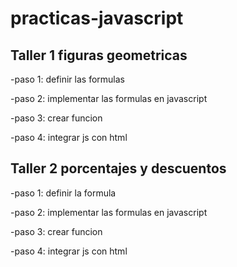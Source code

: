 # practicas-javascript

## Taller 1 figuras geometricas 



-paso 1: definir las formulas

-paso 2: implementar las formulas en javascript 

-paso 3: crear funcion

-paso 4: integrar js con html


## Taller 2 porcentajes y descuentos


-paso 1: definir la formula

-paso 2: implementar las formulas en javascript 

-paso 3: crear funcion

-paso 4: integrar js con html

